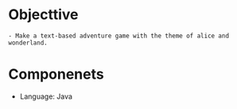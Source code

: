 # 

# Objecttive
    - Make a text-based adventure game with the theme of alice and wonderland.

# Componenets
- Language: Java